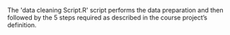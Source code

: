 The 'data cleaning Script.R' script performs the data preparation and then followed by the 5 steps required as described in the course project’s definition.
